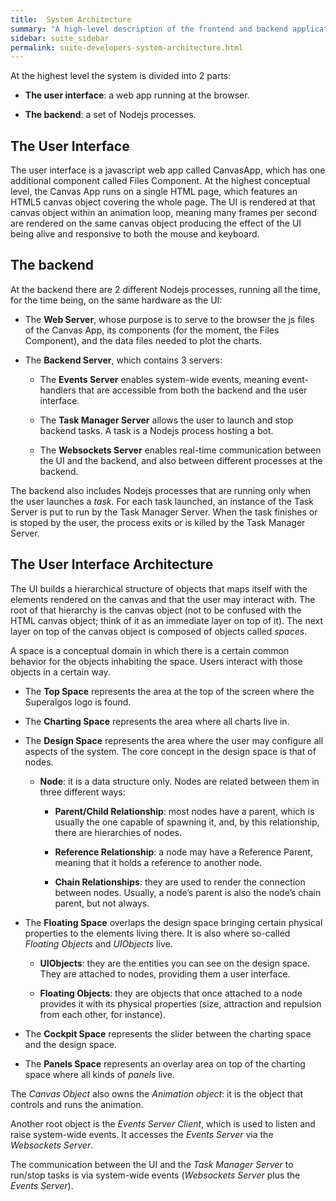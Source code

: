 ```yaml
---
title:  System Architecture
summary: "A high-level description of the frontend and backend applications behind Superalgos."
sidebar: suite_sidebar
permalink: suite-developers-system-architecture.html
---
```


At the highest level the system is divided into 2 parts:

* **The user interface**: a web app running at the browser.

* **The backend**: a set of Nodejs processes.

## The User Interface

The user interface is a javascript web app called CanvasApp, which has one additional component called Files Component. At the highest conceptual level, the Canvas App runs on a single HTML page, which features an HTML5 canvas object covering the whole page. The UI is rendered at that canvas object within an animation loop, meaning many frames per second are rendered on the same canvas object producing the effect of the UI being alive and responsive to both the mouse and keyboard.

## The backend

At the backend there are 2 different Nodejs processes, running all the time, for the time being, on the same hardware as the UI: 

* The **Web Server**, whose purpose is to serve to the browser the js files of the Canvas App,  its components (for the moment, the Files Component), and the data files needed to plot the charts.

* The **Backend Server**, which contains 3 servers:

  * The **Events Server** enables system-wide events, meaning event-handlers that are accessible from both the backend and the user interface. 

  * The **Task Manager Server** allows the user to launch and stop backend tasks. A task is a Nodejs process hosting a bot.

  * The **Websockets Server** enables real-time communication between the UI and the backend, and also between different processes at the backend.

The backend also includes Nodejs processes that are running only when the user launches a *task*. For each task launched, an instance of the Task Server is put to run by the Task Manager Server. When the task finishes or is stoped by the user, the process exits or is killed by the Task Manager Server.

## The User Interface Architecture

The UI builds a hierarchical structure of objects that maps itself with the elements rendered on the canvas and that the user may interact with. The root of that hierarchy is the canvas object (not to be confused with the HTML canvas object; think of it as an immediate layer on top of it). The next layer on top of the canvas object is composed of objects called *spaces*. 

A space is a conceptual domain in which there is a certain common behavior for the objects inhabiting the space. Users interact with those objects in a certain way.

* The **Top Space** represents the area at the top of the screen where the Superalgos logo is found.

* The **Charting Space** represents the area where all charts live in.

* The **Design Space** represents the area where the user may configure all aspects of the system. The core concept in the design space is that of nodes.

  * **Node**: it is a data structure only. Nodes are related between them in three different ways:

    * **Parent/Child Relationship**: most nodes have a parent, which is usually the one capable of spawning it, and, by this relationship, there are hierarchies of nodes.  

    * **Reference Relationship**: a node may have a Reference Parent, meaning that it holds a reference to another node.

    * **Chain Relationships**: they are used to render the connection between nodes. Usually, a node’s parent is also the node’s chain parent, but not always.

* The **Floating Space** overlaps the design space bringing certain physical properties to the elements living there. It is also where so-called *Floating Objects* and *UIObjects* live. 

  * **UIObjects**: they are the entities you can see on the design space. They are attached to nodes, providing them a user interface.

  * **Floating Objects**: they are objects that once attached to a node provides it with its physical properties (size, attraction and repulsion from each other, for instance). 

* The **Cockpit Space** represents the slider between the charting space and the design space.

* The **Panels Space** represents an overlay area on top of the charting space where all kinds of *panels* live. 

The *Canvas Object* also owns the *Animation object*: it is the object that controls and runs the animation.

Another root object is the *Events Server Client*, which is used to listen and raise system-wide events. It accesses the *Events Server* via the *Websockets Server*. 

The communication between the UI and the *Task Manager Server* to run/stop tasks is via system-wide events (*Websockets Server* plus the *Events Server*).

